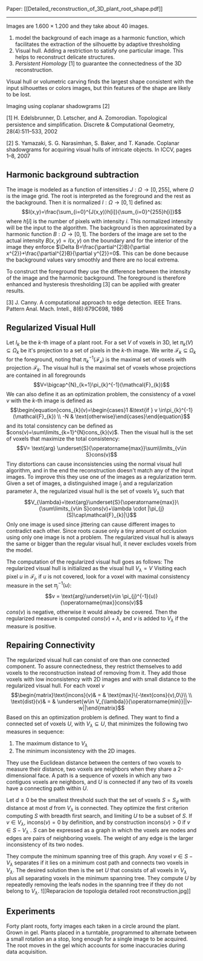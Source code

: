 Paper: [[Detailed_reconstruction_of_3D_plant_root_shape.pdf]]

---
Images are $1.600 \times 1.200$ and they take about $40$ images.

1. model the background of each image as a harmonic function, which facilitates the extraction of the silhouette by adaptive thresholding
2. Visual hull. Adding a restriction to satisfy one particular image. This helps to reconstruct delicate structures.
3. *Persistent Homology* [1] to guarantee the connectedness of the 3D reconstruction.

Visual hull or volumetric carving finds the largest shape consistent with the input silhouettes or colors images, but thin features of the shape are likely to be lost.

Imaging using coplanar shadowgrams [2]

[1] H. Edelsbrunner, D. Letscher, and A. Zomorodian. Topological persistence and simpliﬁcation. Discrete & Computational Geometry, 28(4):511–533, 2002

[2] S. Yamazaki, S. G. Narasimhan, S. Baker, and T. Kanade. Coplanar shadowgrams for acquiring visual hulls of intricate objects. In ICCV, pages 1–8, 2007

## Harmonic background subtraction
The image is modeled as a function of intensities $J:\Omega\rightarrow[0,255]$, where $\Omega$ is the image grid. The root is interpreted as the foreground and the rest as the background. Then it is normalized
$I: \Omega\rightarrow[0,1]$ defined as:$$I(x,y)=\frac{\sum_{i=0}^{J(x,y)}h[i]}{\sum_{i=0}^{255}h[i]}$$
where $h[i]$ is the number of pixels with intensity $i$.
This normalized intensity will be the input to the algorithm.
The background is then approximated by a harmonic function $B:\Omega\rightarrow[0,1]$. The borders of the image are set to the actual intensity $B(x,y)=I(x,y)$ on the boundary and for the interior of the image they enforce $\Delta B=\frac{\partial^{2}B}{\partial x^{2}}+\frac{\partial^{2}B}{\partial y^{2}}=0$.
This can be done because the background values vary smoothly and there are no local extrema.

To construct the foreground they use the difference between the intensity of the image and the harmonic background. The foreground is therefore enhanced and hysteresis thresholding [3] can be applied with greater results.

[3] J. Canny. A computational approach to edge detection. IEEE Trans. Pattern Anal. Mach. Intell., 8(6):679C698, 1986

## Regularized Visual Hull
Let $I_{k}$ be the $k$-th image of a plant root. For a set $V$ of voxels in 3D, let $\pi_{k}(V)\subseteq\Omega_{k}$ be it's projection to a set of pixels in the $k$-th image. We write $\mathcal{F}_{k}\subseteq\Omega_{k}$ for the foreground, noting that $\pi_{k}^{-1}(\mathcal{F_{k}})$ is the maximal set of voxels with projection $\mathcal{F}_{k}$.
The visual hull is the maximal set of voxels whose projections are contained in all foregrounds $$V=\bigcap^{N}_{k=1}\pi_{k}^{-1}(\mathcal{F}_{k})$$
We can also define it as an optimization problem, the consistency of a voxel $v$ with the $k$-th image is defined as $$\begin{equation}cons_{k}(v)=\begin{cases}1 &\text{if } v \in\pi_{k}^{-1}(\mathcal{F}_{k}) \\
-N & \text{otherwise}\end{cases}\end{equation}$$
and its total consistency can be defined as $cons(v)=\sum\limits_{k=1}^{N}cons_{k}(v)$. Then the visual hull is the set of voxels that maximize the total consistency:
$$V= \text{arg} \underset{S}{\operatorname{max}}\sum\limits_{v\in S}cons(v)$$
Tiny distortions can cause inconsistencies using the normal visual hull algorithm, and in the end the reconstruction doesn't match any of the input images. To improve this they use one of the images as a regularization term.
Given a set of images, a distinguished image $I_{j}$ and a regularization parameter $\lambda$, the regularized visual hull is the set of voxels $V_{\lambda}$ such that $$V_{\lambda}=\text{arg}\underset{S}{\operatorname{max}}\{\sum\limits_{v\in S}cons(v)+\lambda \cdot |\pi_{j}(S)\cap\mathcal{F}_{k}|\}$$
Only one image is used since jittering can cause different images to contradict each other. Since roots cause only a tiny amount of occlusion using only one image is not a problem. The regularized visual hull is always the same or bigger than the regular visual hull, it never excludes voxels from the model.

The computation of the regularized visual hull goes as follows:
	The regularized visual hull is initialized as the visual hull $V_\lambda=V$ 
	Visiting each pixel $u$ in $\mathcal{F}_{j}$, if $u$ is not covered, look for a voxel with maximal consistency measure in the set $\pi_{j}^{-1}(u)$: $$v = \text{arg}\underset{v\in \pi_{j}^{-1}(u)}{\operatorname{max}}cons(v)$$
	 $cons(v)$ is negative, otherwise it would already be covered.
	 Then the regularized measure is computed $cons(v)+\lambda$, and $v$ is added to $V_\lambda$ if the measure is positive.

## Repairing Connectivity
The regularized visual hull can consist of ore than one connected component. To assure connectedness, they restrict themselves to add voxels to the reconstruction instead of removing from it. They add those voxels with low inconsistency with 2D images and with small distance to the regularized visual hull. For each voxel $v$ $$\begin{matrix}\text{incons}(v)& = & \text{max}\{-\text{cons}(v),0\}\\ \\ \text{dist}(v)& = & \underset{w\in V_{\lambda}}{\operatorname{min}}||v-w||\end{matrix}$$
Based on this an optimization problem is defined. They want to find a connected set of voxels $U$, with $V_{\lambda}\subseteq U$, that minimizes the following two measures in sequence:
1. The maximum distance to $V_\lambda$
2. The minimum inconsistency with the 2D images.

They use the Euclidean distance between the centers of two voxels to measure their distance, two voxels are neighbors when they share a 2-dimensional face. A path is a sequence of voxels in which any two contiguos voxels are neighbors, and $U$ is connected if any two of its voxels have a connecting path within $U$.

Let $d\geq 0$ be the smallest threshold such that the set of voxels $S=S_d$ with distance at most $d$ from $V_\lambda$ is connected. They optimize the first criterion computing $S$ with breadth first search, and limiting $U$ to be a subset of $S$. If $v\in V_\lambda$, $\text{incons}(v)=0$ by definition, and by construction $\text{incons}(v)>0$ if $v\in S-V_\lambda$ . $S$ can be expressed as a graph in which the voxels are nodes and edges are pairs of neighboring voxels. The weight of any edge is the larger inconsistency of its two nodes.

They compute the minimum spanning tree of this graph. Any voxel $v\in S-V_\lambda$ separates if it lies on a minimum cost path and connects two voxels in $V_\lambda$. The desired solution then is the set $U$ that consists of all voxels in $V_\lambda$ plus all separating voxels in the minimum spanning tree. They compute $U$ by repeatedly removing the leafs nodes in the spanning tree if they do not belong to $V_\lambda$.
![[Reparacion de topologia detailed root reconstruction.jpg]]

## Experiments
Forty plant roots, forty images each taken in a circle around the plant. Grown in gel. Plants placed in a turntable, programmed to alternate between a small rotation an a stop, long enough for a single image to be acquired. The root moves in the gel which accounts for some inaccuracies during data acquisition. 
